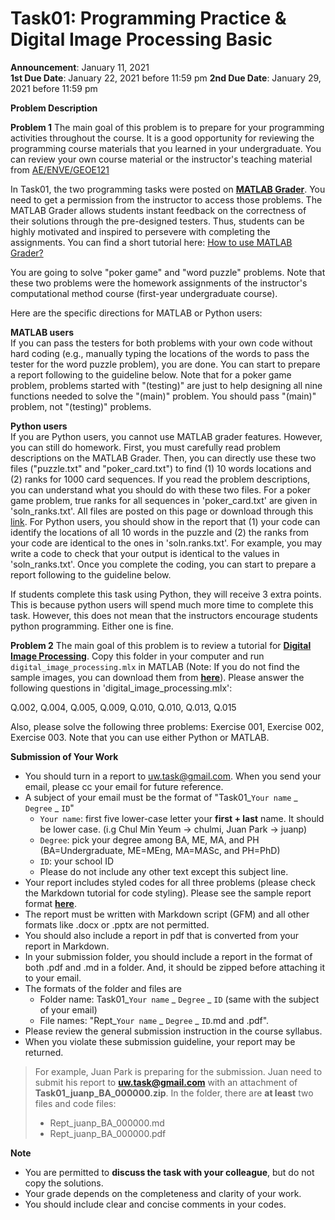 # Task01: Programming Practice & Digital Image Processing Basic

**Announcement**: January 11, 2021  
**1st Due Date**: January 22, 2021 before 11:59 pm
**2nd Due Date**: January 29, 2021 before 11:59 pm  

**Problem Description**  

**Problem 1**
The main goal of this problem is to prepare for your programming activities throughout the course. It is a good opportunity for reviewing the programming course materials that you learned in your undergraduate. You can review your own course material or the instructor's teaching material from [AE/ENVE/GEOE121](https://github.com/chulminy/AE_ENVE_GEOE_121#course-outline) 

In Task01, the two programming tasks were posted on [**MATLAB Grader**](https://grader.mathworks.com/courses/27793-cive497-700-smart-structure-technology-winter-2021). You need to get a permission from the instructor to access those problems. The MATLAB Grader allows students instant feedback on the correctness of their solutions through the pre-designed testers. Thus, students can be highly motivated and inspired to persevere with completing the assignments. You can find a short tutorial here: [How to use MATLAB Grader?](https://github.com/chulminy/AE_ENVE_GEOE_121/tree/master/S2020/tutorial/matlab_grader)

You are going to solve "poker game" and "word puzzle" problems. Note that these two problems were the homework assignments of the instructor's computational method course (first-year undergraduate course). 

Here are the specific directions for MATLAB or Python users:

**MATLAB users**  
If you can pass the testers for both problems with your own code without hard coding (e.g., manually typing the locations of the words to pass the tester for the word puzzle problem), you are done. You can start to prepare a report following to the guideline below. Note that for a poker game problem, problems started with "(testing)" are just to help designing all nine functions needed to solve the "(main)" problem. You should pass "(main)" problem, not "(testing)" problems.  

**Python users**  
If you are Python users, you cannot use MATLAB grader features. However, you can still do homework. First, you must carefully read problem descriptions on the MATLAB Grader. Then, you can directly use these two files ("puzzle.txt" and "poker_card.txt") to find (1) 10 words locations and (2) ranks for 1000 card sequences. If you read the problem descriptions, you can understand what you should do with these two files. For a poker game problem, true ranks for all sequences in 'poker_card.txt' are given in 'soln_ranks.txt'. All files are posted on this page or download through this [link](task1.zip). For Python users, you should show in the report that (1) your code can identify the locations of all 10 words in the puzzle and (2) the ranks from your code are identical to the ones in 'soln.ranks.txt'. For example, you may write a code to check that your output is identical to the values in 'soln_ranks.txt'. Once you complete the coding, you can start to prepare a report following to the guideline below. 

If students complete this task using Python, they will receive 3 extra points. This is because python users will spend much more time to complete this task. However, this does not mean that the instructors encourage students python programming. Either one is fine.    

**Problem 2**
The main goal of this problem is to review a tutorial for [**Digital Image Processing**](../../tutorial/image_proc). Copy this folder in your computer and run `digital_image_processing.mlx` in MATLAB (Note: If you do not find the sample images, you can download them from [**here**](https://www.dropbox.com/s/xgznul2u1l16iaw/sample_images.zip?dl=0)). Please answer the following questions in 'digital_image_processing.mlx':
 
Q.002, Q.004, Q.005, Q.009, Q.010, Q.010, Q.013, Q.015 

Also, please solve the following three problems: Exercise 001, Exercise 002, Exercise 003. Note that you can use either Python or MATLAB. 
        
**Submission of Your Work**
* You should turn in a report to uw.task@gmail.com. When you send your email, please cc your email for future reference.  
* A subject of your email must be the format of "Task01_`Your name` _ `Degree` _ `ID`"
	* `Your name`: first five lower-case letter your **first + last** name. It should be lower case. (i.g Chul Min Yeum -> chulmi, Juan Park -> juanp)   
	* `Degree`: pick your degree among BA, ME, MA, and PH (BA=Undergraduate, ME=MEng, MA=MASc, and PH=PhD)  
	* `ID`: your school ID
	* Please do not include any other text except this subject line.    
* Your report includes styled codes for all three problems (please check the Markdown tutorial for code styling). Please see the sample report format [**here**](Task0_juanp_BA_000000). 
* The report must be written with Markdown script (GFM) and all other formats like .docx or .pptx are not permitted. 
* You should also include a report in pdf that is converted from your report in Markdown.  
* In your submission folder, you should include a report in the format of both .pdf and .md in a folder. And, it should be zipped before attaching it to your email. 
* The formats of the folder and files are 
	* Folder name: Task01_`Your name` _ `Degree` _ `ID` (same with the subject of your email)  
	* File names: "Rept_`Your name` _ `Degree` _ `ID`.md and .pdf".   
* Please review the general submission instruction in the course syllabus. 
* When you violate these submission guideline, your report may be returned. 

> For example, Juan Park is preparing for the submission. Juan need to submit his report to **uw.task@gmail.com** with an attachment of **Task01_juanp_BA_000000.zip**. In the folder, there are **at least** two files and code files: 
> * Rept_juanp_BA_000000.md
> * Rept_juanp_BA_000000.pdf

**Note**
* You are permitted to **discuss the task with your colleague**, but do not copy the solutions.  
* Your grade depends on the completeness and clarity of your work. 
* You should include clear and concise comments in your codes.